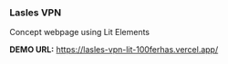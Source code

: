 ### Lasles VPN

Concept webpage using Lit Elements

**DEMO URL:** https://lasles-vpn-lit-100ferhas.vercel.app/